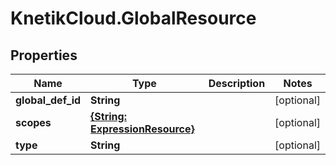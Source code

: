 # KnetikCloud.GlobalResource

## Properties
Name | Type | Description | Notes
------------ | ------------- | ------------- | -------------
**global_def_id** | **String** |  | [optional] 
**scopes** | [**{String: ExpressionResource}**](ExpressionResource.md) |  | [optional] 
**type** | **String** |  | [optional] 


